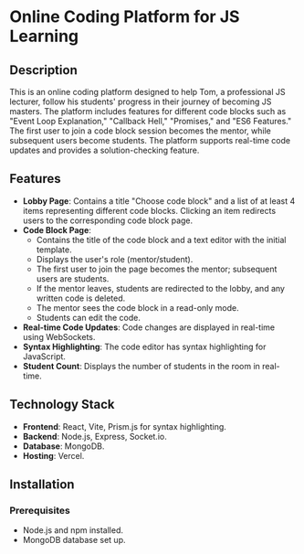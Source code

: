# Online Coding Platform for JS Learning

## Description

This is an online coding platform designed to help Tom, a professional JS lecturer, follow his students' progress in their journey of becoming JS masters. The platform includes features for different code blocks such as "Event Loop Explanation," "Callback Hell," "Promises," and "ES6 Features." The first user to join a code block session becomes the mentor, while subsequent users become students. The platform supports real-time code updates and provides a solution-checking feature.

## Features

- **Lobby Page**: Contains a title "Choose code block" and a list of at least 4 items representing different code blocks. Clicking an item redirects users to the corresponding code block page.
- **Code Block Page**: 
  - Contains the title of the code block and a text editor with the initial template.
  - Displays the user's role (mentor/student).
  - The first user to join the page becomes the mentor; subsequent users are students.
  - If the mentor leaves, students are redirected to the lobby, and any written code is deleted.
  - The mentor sees the code block in a read-only mode.
  - Students can edit the code.
- **Real-time Code Updates**: Code changes are displayed in real-time using WebSockets.
- **Syntax Highlighting**: The code editor has syntax highlighting for JavaScript.
- **Student Count**: Displays the number of students in the room in real-time.

## Technology Stack

- **Frontend**: React, Vite, Prism.js for syntax highlighting.
- **Backend**: Node.js, Express, Socket.io.
- **Database**: MongoDB.
- **Hosting**: Vercel.

## Installation

### Prerequisites

- Node.js and npm installed.
- MongoDB database set up.
